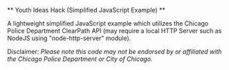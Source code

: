 ** Youth Ideas Hack (Simplified JavaScript Example) **

A lightweight simplified JavaScript example which utilizes the Chicago Police Department ClearPath API (may require a local HTTP Server such as NodeJS using "node-http-server" module).

Disclaimer:
_Please note this code may not be endorsed by or affiliated with the Chicago Police Department or City of Chicago._
